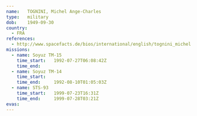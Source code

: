 ```yaml
---
name:	TOGNINI, Michel Ange-Charles
type:	military
dob:	1949-09-30
country:
  - FRA
references:
  - http://www.spacefacts.de/bios/international/english/tognini_michel.htm
missions:
  - name: Soyuz TM-15
    time_start:   1992-07-27T06:08:42Z
    time_end:     
  - name: Soyuz TM-14
    time_start:   
    time_end:     1992-08-10T01:05:03Z
  - name: STS-93
    time_start:   1999-07-23T16:31Z
    time_end:     1999-07-28T03:21Z
evas:
---
```

